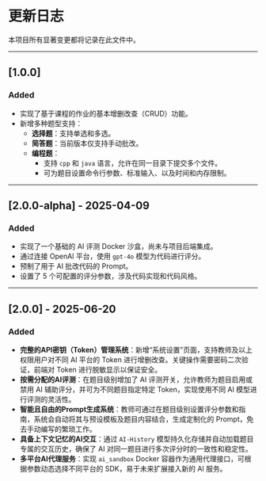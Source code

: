 # 更新日志

本项目所有显著变更都将记录在此文件中。

---

## [1.0.0]

### Added

- 实现了基于课程的作业的基本增删改查（CRUD）功能。
- 新增多种题型支持：
  - **选择题**：支持单选和多选。
  - **简答题**：当前版本仅支持手动批改。
  - **编程题**：
    - 支持 `cpp` 和 `java` 语言，允许在同一目录下提交多个文件。
    - 可为题目设置命令行参数、标准输入、以及时间和内存限制。

---

## [2.0.0-alpha] - 2025-04-09

### Added

- 实现了一个基础的 AI 评测 Docker 沙盒，尚未与项目后端集成。
- 通过连接 OpenAI 平台，使用 `gpt-4o` 模型为代码进行评分。
- 预制了用于 AI 批改代码的 Prompt。
- 设置了 5 个可配置的评分参数，涉及代码实现和代码风格。

---

## [2.0.0] - 2025-06-20

### Added

- **完整的API密钥（Token）管理系统**：新增“系统设置”页面，支持教师及以上权限用户对不同 AI 平台的 Token 进行增删改查。关键操作需要密码二次验证，前端对 Token 进行脱敏显示以保证安全。
- **按需分配的AI评测**：在题目级别增加了 AI 评测开关，允许教师为题目启用或禁用 AI 辅助评分，并可为不同题目指定特定 Token，实现使用不同 AI 模型进行评测的灵活性。
- **智能且自由的Prompt生成系统**：教师可通过在题目级别设置评分参数和指南，系统会自动将其与预设模板及题目内容结合，生成定制化的 Prompt，免去手动编写的繁琐工作。
- **具备上下文记忆的AI交互**：通过 `AI-History` 模型持久化存储并自动加载题目专属的交互历史，确保了 AI 对同一题目进行多次评分时的一致性和稳定性。
- **多平台AI代理服务**：实现 `ai_sandbox` Docker 容器作为通用代理接口，可根据参数动态选择不同平台的 SDK，易于未来扩展接入新的 AI 服务。